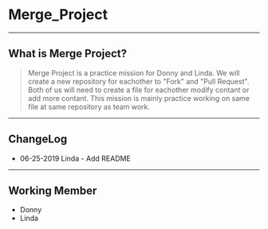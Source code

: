 # Merge_Project

----
## What is Merge Project?
>  Merge Project is a practice mission for Donny and Linda.
We will create a new repository for eachother to "Fork" and "Pull Request".
Both of us will need to create a file for eachother modify contant or add more contant.
This mission is mainly practice working on same file at same repository as team work.

----
## ChangeLog
* 06-25-2019 Linda - Add README



----
## Working Member
* Donny
* Linda

